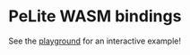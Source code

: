 PeLite WASM bindings
====================

See the [playground](playground.html) for an interactive example!
